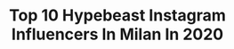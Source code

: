 ---
title: Top 10 Hypebeast Instagram Influencers In Milan In 2020
description: >-
  Find top hypebeast Instagram influencers in Milan in 2020. Most popular hashtags: #hypebeast #milan #ig #highsnobiety.
platform: Instagram
hits: 21
text_top: Discover the best Instagram profiles on inBeat.
text_bottom: Our platform has 21 Instagram influencers like this in Milan, Italy for you to connect with.
profiles:
  - username: "giulia.debernardi"
    fullname: >-
      JULIET
    bio: >-
      𝘿𝙄𝙑𝙀𝙍𝙎𝘼 𝘿𝘼 𝙏𝙀 ▫️ @studenti.unimi | veterinary ▫️ @modelmanagement | model 📩 | dm me for collaboration
    location: "Italy"
    followers: 19839
    engagement: 461
    commentsToLikes: 0.059547
    id: ckap6pcikgv370i78h58yv69q
    verified: false
    hashtags: "#style, #fashion, #white, #photomodel"
  - username: "massimogurnari"
    fullname: >-
      𝙈𝙀𝙈𝙀𝙉𝙏𝙊 𝙈𝙊𝙉𝙀𝙔 ®
    bio: >-
      𝙋𝘼𝙄𝙉𝙏𝙄𝙉𝙂 • Follow @massimo_gurnari / Link in bio 𝘾𝙇𝙊𝙏𝙃𝙄𝙉𝙂 • @facelessbrand® / @unico_faceless® 𝙏𝘼𝙏𝙏𝙊𝙊𝙎 • @doatattoofactory MAIL / NO DM
    location: "Italy"
    followers: 96796
    engagement: 73
    commentsToLikes: 0.023292
    id: ck5pznw9z1wmm0i11gcpkrpag
    verified: true
    hashtags: "#watercolor, #illustrations, #milano, #italy"
  - username: "francintokyo"
    fullname: >-
      
    bio: >-
      Tokyo based architect from Milan, Italy. Discoverer of the city during the night. Shot with Iphone.
    location: "Italy"
    followers: 6376
    engagement: 881
    commentsToLikes: 0.010705
    id: ckf5mkw37uagp0j235j2gtpxy
    verified: false
    hashtags: "#street, #tokyolife, #francintokyo, #instagramjapan"
  - username: "rickoschwartz"
    fullname: >-
      Ricko Schwartz
    bio: >-
      RICKO Federico Schwartz massimiliano@donermusic.it
    location: "Italy"
    followers: 144978
    engagement: 175
    commentsToLikes: 0.780757
    id: ck1357k0g03dd0i19vltad5to
    verified: false
    hashtags: "#complexstyle, #modernnotoriety, #highsnobiety, #outfit"
  - username: "floriatascione"
    fullname: >-
      Floria Tascione
    bio: >-
      Sixteen 🍒 Milan, Italy Collab: ad@hedmedia.com
    location: "Italy"
    followers: 22783
    engagement: 1373
    commentsToLikes: 0.010147
    id: ck5hq09bqs9tl0i11hn7t03w4
    verified: false
    hashtags: "#adv, #pullandbearsicko19, #pullandbearcommunity"
  - username: "a.carolanne"
    fullname: >-
      Carol Anne 🦋 | #Sneakerhead
    bio: >-
      캐롤 안 | G ♡ | 👟 US 6 | TikTok a.carolanne 🐼 Just living the Swoosh life 📍Milan, Italy - BTS stan 🔐 private acc: @a.carolanne2
    location: "Italy"
    followers: 17093
    engagement: 760
    commentsToLikes: 0.170836
    id: ck8t3fx5k33qt0j78sa5bnw8l
    verified: false
    hashtags: "#klekttakeover, #praisethegirls, #airjordan, #chicago1"
  - username: "dariospada"
    fullname: >-
      🌈DARIO SPADA🌈
    bio: >-
      Radio is my life, music is my passion, photography is my love. You can listen to me on @radio105 Currently: Milano 🇮🇹
    location: "Italy"
    followers: 44904
    engagement: 359
    commentsToLikes: 0.028930
    id: ck0vvaofboak40i197qy7o5sy
    verified: true
    hashtags: "#radio, #radio105, #ig, #105musicandcars"
  - username: "mxrlsricky"
    fullname: >-
      R I C C A R D O  R U G G E R I
    bio: >-
      📸//Photographer-Content Creator 🇮🇹//Milan-Voghera ⬇️//Questo sono io 🙋🏻‍♂️//🏄‍♂️⛷📈📸🏔✈️🏍👟 📩//Collab: Dm/Rirugg001@gmail.com
    location: "Italy"
    followers: 18625
    engagement: 783
    commentsToLikes: 2.245387
    id: ck1357ljm03lh0i19dpa23b34
    verified: false
    hashtags: "#motard, #goprohero, #giveawayalert, #125cc"
  - username: "lucat10"
    fullname: >-
      Gianluca  Tosques ↟ SONY|GoPro
    bio: >-
      ↠ CONTENT • CREATOR ↟ Adventure | Outdoor | Travel ↟ ITALY | MILAN ↟ @dopesnow @sector_nolimits ambassador ↟ @gopro awards winner
    location: "Italy"
    followers: 12602
    engagement: 462
    commentsToLikes: 0.048639
    id: ck5hljoydkcbb0i11et6j3dkr
    verified: false
    hashtags: "#goworldwide, #wildernessculture, #bevisuallyinspired, #createexplore"
  - username: "camera60studio"
    fullname: >-
      New stuff on bags game
    bio: >-
      Focused on upcycle 🔬♻️®️ Fully made by @matteobastiani & @chiararivituso Milano 🇮🇹
    location: "Italy"
    followers: 27757
    engagement: 437
    commentsToLikes: 0.032902
    id: ckaosxli5th7a0i78kib667t8
    verified: false
    hashtags: "#bags, #upcycle, #recycle, #remade"
---
